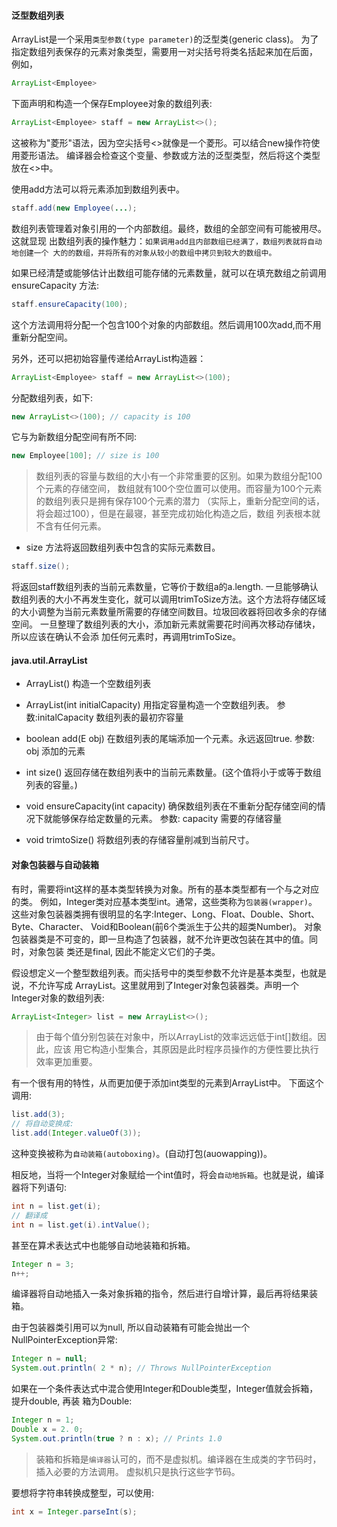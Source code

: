 #### 泛型数组列表
ArrayList是一个采用`类型参数(type parameter)`的泛型类(generic class)。
为了指定数组列表保存的元素对象类型，需要用一对尖括号将类名括起来加在后面，
例如，
```java
ArrayList<Employee>
```

下面声明和构造一个保存Employee对象的数组列表:
```java
ArrayList<Employee> staff = new ArrayList<>();
```
这被称为"菱形"语法，因为空尖括号<>就像是一个菱形。可以结合new操作符使用菱形语法。
编译器会检查这个变量、参数或方法的泛型类型，然后将这个类型放在<>中。

使用add方法可以将元素添加到数组列表中。
```java
staff.add(new Employee(...);
```

数组列表管理着对象引用的一个内部数组。最终，数组的全部空间有可能被用尽。这就显现
出数组列表的操作魅力：`如果调用add且内部数组已经满了，数组列表就将自动地创建一个
大的的数组，并将所有的对象从较小的数组中拷贝到较大的数组中。`

如果已经清楚或能够估计出数组可能存储的元素数量，就可以在填充数组之前调用ensureCapacity
方法:
```java
staff.ensureCapacity(100);
```
这个方法调用将分配一个包含100个对象的内部数组。然后调用100次add,而不用重新分配空间。


另外，还可以把初始容量传递给ArrayList构造器：
```java
ArrayList<Employee> staff = new ArrayList<>(100);
```

分配数组列表，如下:
```java
new ArrayList<>(100); // capacity is 100
```
它与为新数组分配空间有所不同:
```java
new Employee[100]; // size is 100
```

> 数组列表的容量与数组的大小有一个非常重要的区别。如果为数组分配100个元素的存储空间，
数组就有100个空位置可以使用。而容量为100个元素的数组列表只是拥有保存100个元素的潜力
（实际上，重新分配空间的话，将会超过100），但是在最寝，甚至完成初始化构造之后，数组
列表根本就不含有任何元素。


* size 方法将返回数组列表中包含的实际元素数目。
```java
staff.size();
```
将返回staff数组列表的当前元素数量，它等价于数组a的a.length.
一旦能够确认数组列表的大小不再发生变化，就可以调用trimToSize方法。这个方法将存储区域
的大小调整为当前元素数量所需要的存储空间数目。垃圾回收器将回收多余的存储空间。
一旦整理了数组列表的大小，添加新元素就需要花时间再次移动存储块，所以应该在确认不会添
加任何元素时，再调用trimToSize。


#### java.util.ArrayList<E>
* ArrayList<E>()
	构造一个空数组列表

* ArrayList<E>(int initialCapacity)
	用指定容量构造一个空数组列表。
	参数:initalCapacity		数组列表的最初㝏容量

* boolean add(E obj)
	在数组列表的尾端添加一个元素。永远返回true.
	参数: obj		添加的元素

* int size()
	返回存储在数组列表中的当前元素数量。(这个值将小于或等于数组列表的容量。)

* void ensureCapacity(int capacity)
	确保数组列表在不重新分配存储空间的情况下就能够保存给定数量的元素。
	参数: capacity	需要的存储容量

* void trimtoSize()
	将数组列表的存储容量削减到当前尺寸。


#### 对象包装器与自动装箱
有时，需要将int这样的基本类型转换为对象。所有的基本类型都有一个与之对应的类。
例如，Integer类对应基本类型int。通常，这些类称为`包装器(wrapper)`。
这些对象包装器类拥有很明显的名字:Integer、Long、Float、Double、Short、Byte、Character、
Void和Boolean(前6个类派生于公共的超类Number)。
对象包装器类是不可变的，即一旦构造了包装器，就不允许更改包装在其中的值。同时，对象包装
类还是final, 因此不能定义它们的子类。

假设想定义一个整型数组列表。而尖括号中的类型参数不允许是基本类型，也就是说，不允许写成
ArrayList<int>。这里就用到了Integer对象包装器类。声明一个Integer对象的数组列表:
```java
ArrayList<Integer> list = new ArrayList<>();
```

> 由于每个值分别包装在对象中，所以ArrayList<Integer>的效率远远低于int[]数组。因此，应该
用它构造小型集合，其原因是此时程序员操作的方便性要比执行效率更加重要。

有一个很有用的特性，从而更加便于添加int类型的元素到ArrayList<Integer>中。
下面这个调用:
```java
list.add(3);
// 将自动变换成:
list.add(Integer.valueOf(3));
```
这种变换被称为`自动装箱(autoboxing)`。(自动打包(auowapping))。

相反地，当将一个Integer对象赋给一个int值时，将会`自动地拆箱`。也就是说，编译器将下列语句:
```java
int n = list.get(i);
// 翻译成
int n = list.get(i).intValue();
```

甚至在算术表达式中也能够自动地装箱和拆箱。
```java
Integer n = 3;
n++;
```
编译器将自动地插入一条对象拆箱的指令，然后进行自增计算，最后再将结果装箱。

由于包装器类引用可以为null, 所以自动装箱有可能会抛出一个NullPointerException异常:
```java
Integer n = null;
System.out.println( 2 * n); // Throws NullPointerException
```

如果在一个条件表达式中混合使用Integer和Double类型，Integer值就会拆箱，提升double, 再装
箱为Double:
```java
Integer n = 1;
Double x = 2. 0;
System.out.println(true ? n : x); // Prints 1.0
```

> 装箱和拆箱是`编译器`认可的，而不是虚拟机。编译器在生成类的字节码时，插入必要的方法调用。
虚拟机只是执行这些字节码。

要想将字符串转换成整型，可以使用:
```java
int x = Integer.parseInt(s);
```
